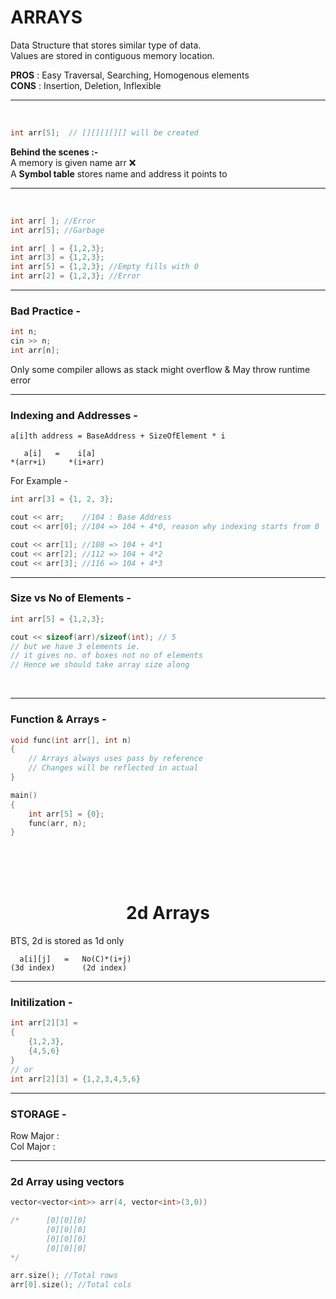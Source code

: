 # ARRAYS

Data Structure that stores similar type of data.  
Values are stored in contiguous memory location.

**PROS** : Easy Traversal, Searching, Homogenous elements  
**CONS** : Insertion, Deletion, Inflexible

---
<br>

```c++
int arr[5];  // [][][][][] will be created
```

**Behind the scenes :-**  
A memory is given name arr ❌  
A **Symbol table** stores name and address it points to

---
<br>

```c++
int arr[ ]; //Error
int arr[5]; //Garbage

int arr[ ] = {1,2,3};
int arr[3] = {1,2,3};
int arr[5] = {1,2,3}; //Empty fills with 0
int arr[2] = {1,2,3}; //Error
```

---


### Bad Practice -
```c++
int n;
cin >> n;
int arr[n]; 
```
Only some compiler allows as stack might overflow &
May throw runtime error
<br>

---


### Indexing and Addresses -

    a[i]th address = BaseAddress + SizeOfElement * i

       a[i]   =    i[a]
    *(arr+i)     *(i+arr)

For Example -
```c++
int arr[3] = {1, 2, 3};

cout << arr;    //104 : Base Address
cout << arr[0]; //104 => 104 + 4*0, reason why indexing starts from 0

cout << arr[1]; //108 => 104 + 4*1
cout << arr[2]; //112 => 104 + 4*2
cout << arr[3]; //116 => 104 + 4*3
```
---
### Size vs No of Elements -
```c++
int arr[5] = {1,2,3};

cout << sizeof(arr)/sizeof(int); // 5 
// but we have 3 elements ie. 
// it gives no. of boxes not no of elements
// Hence we should take array size along
```
<br>

---
### Function & Arrays -

```c++
void func(int arr[], int n)
{
    // Arrays always uses pass by reference
    // Changes will be reflected in actual
}

main() 
{
    int arr[5] = {0};
    func(arr, n);
}
```
<br>
<br>
<br>

# <center>2d Arrays
BTS, 2d is stored as 1d only

      a[i][j]   =   No(C)*(i+j)
    (3d index)      (2d index)

---

### Initilization -
```c++
int arr[2][3] = 
{
    {1,2,3},
    {4,5,6}
}
// or
int arr[2][3] = {1,2,3,4,5,6}
```
---
### STORAGE - 
Row Major :  
Col Major :

---
### 2d Array using vectors

```c++
vector<vector<int>> arr(4, vector<int>(3,0))

/*      [0][0][0]
        [0][0][0]
        [0][0][0]
        [0][0][0]
*/

arr.size(); //Total rows
arr[0].size(); //Total cols
```
